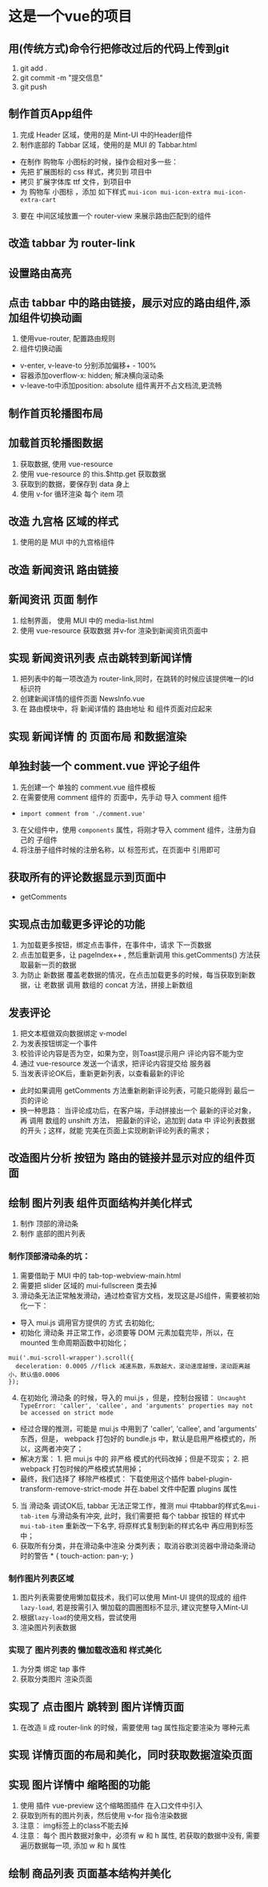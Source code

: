 # 这是一个vue的项目


## 用(传统方式)命令行把修改过后的代码上传到git
1. git add .
2. git commit -m "提交信息"
3. git push

## 制作首页App组件
1. 完成 Header 区域，使用的是 Mint-UI 中的Header组件
2. 制作底部的 Tabbar 区域，使用的是 MUI 的 Tabbar.html
 + 在制作 购物车 小图标的时候，操作会相对多一些：
 + 先把 扩展图标的 css 样式，拷贝到 项目中
 + 拷贝 扩展字体库 ttf 文件，到项目中
 + 为 购物车 小图标 ，添加 如下样式 `mui-icon mui-icon-extra mui-icon-extra-cart`
3. 要在 中间区域放置一个 router-view 来展示路由匹配到的组件

## 改造 tabbar 为 router-link

## 设置路由高亮

## 点击 tabbar 中的路由链接，展示对应的路由组件,添加组件切换动画
1. 使用vue-router, 配置路由规则
2. 组件切换动画
 + v-enter, v-leave-to 分别添加偏移+ - 100%
 + 容器添加overflow-x: hidden; 解决横向滚动条
 + v-leave-to中添加position: absolute 组件离开不占文档流,更流畅


## 制作首页轮播图布局

## 加载首页轮播图数据
1. 获取数据, 使用 vue-resource
2. 使用 vue-resource 的 this.$http.get 获取数据
3. 获取到的数据，要保存到 data 身上
4. 使用 v-for 循环渲染 每个 item 项

## 改造 九宫格 区域的样式
1. 使用的是 MUI 中的九宫格组件

## 改造 新闻资讯 路由链接

## 新闻资讯 页面 制作
1. 绘制界面， 使用 MUI 中的 media-list.html
2. 使用 vue-resource 获取数据 并v-for 渲染到新闻资讯页面中

## 实现 新闻资讯列表 点击跳转到新闻详情
1. 把列表中的每一项改造为 router-link,同时，在跳转的时候应该提供唯一的Id标识符
2. 创建新闻详情的组件页面  NewsInfo.vue
3. 在 路由模块中，将 新闻详情的 路由地址 和 组件页面对应起来

## 实现 新闻详情 的 页面布局 和数据渲染

## 单独封装一个 comment.vue 评论子组件
1. 先创建一个 单独的 comment.vue 组件模板
2. 在需要使用 comment 组件的 页面中，先手动 导入 comment 组件
 + `import comment from './comment.vue'`
3. 在父组件中，使用 `components` 属性，将刚才导入 comment 组件，注册为自己的 子组件
4. 将注册子组件时候的注册名称，以 标签形式，在页面中 引用即可

## 获取所有的评论数据显示到页面中
+ getComments

## 实现点击加载更多评论的功能
1. 为加载更多按钮，绑定点击事件，在事件中，请求 下一页数据
2. 点击加载更多，让 pageIndex++ , 然后重新调用 this.getComments() 方法获取最新一页的数据
3. 为防止 新数据 覆盖老数据的情况，在点击加载更多的时候，每当获取到新数据，让 老数据 调用 数组的 concat 方法，拼接上新数组

## 发表评论
1. 把文本框做双向数据绑定  v-model
2. 为发表按钮绑定一个事件
3. 校验评论内容是否为空，如果为空，则Toast提示用户 评论内容不能为空
4. 通过 vue-resource 发送一个请求，把评论内容提交给 服务器
5. 当发表评论OK后，重新更新列表，以查看最新的评论
 + 此时如果调用 getComments 方法重新刷新评论列表，可能只能得到 最后一页的评论
 + 换一种思路： 当评论成功后，在客户端，手动拼接出一个 最新的评论对象，再 调用 数组的 unshift 方法， 把最新的评论，追加到  data 中 评论列表数据 的开头；这样，就能 完美在页面上实现刷新评论列表的需求；

## 改造图片分析 按钮为 路由的链接并显示对应的组件页面

## 绘制 图片列表 组件页面结构并美化样式
 1. 制作 顶部的滑动条
 2. 制作 底部的图片列表
### 制作顶部滑动条的坑：
 1. 需要借助于 MUI 中的 tab-top-webview-main.html 
 2. 需要把 slider 区域的 mui-fullscreen 类去掉
 3. 滑动条无法正常触发滑动，通过检查官方文档，发现这是JS组件，需要被初始化一下：
  + 导入 mui.js 调用官方提供的 方式 去初始化;
  + 初始化 滑动条 并正常工作，必须要等 DOM 元素加载完毕，所以，在 mounted 生命周期函数中初始化；
  ```
  mui('.mui-scroll-wrapper').scroll({
    deceleration: 0.0005 //flick 减速系数，系数越大，滚动速度越慢，滚动距离越小，默认值0.0006
  });
  ```
 4. 在初始化 滑动条 的时候，导入的 mui.js ，但是，控制台报错： `Uncaught TypeError: 'caller', 'callee', and 'arguments' properties may not be accessed on strict mode`
  + 经过合理的推测，可能是 mui.js 中用到了 'caller', 'callee', and 'arguments' 东西，但是， webpack 打包好的 bundle.js 中，默认是启用严格模式的，所以，这两者冲突了；
  + 解决方案： 1. 把 mui.js 中的 非严格 模式的代码改掉；但是不现实； 2. 把 webpack 打包时候的严格模式禁用掉；
  + 最终，我们选择了  移除严格模式： 下载使用这个插件 babel-plugin-transform-remove-strict-mode 并在.babel 文件中配置 plugins 属性
 5. 当 滑动条 调试OK后, tabbar 无法正常工作，推测 mui 中tabbar的样式名`mui-tab-item` 与滑动条有冲突, 此时，我们需要把 每个 tabbar 按钮的 样式中  `mui-tab-item` 重新改一下名字, 将原样式复制到新的样式名中 再应用到标签中；
 6. 获取所有分类，并在滑动条中渲染 分类列表； 
取消谷歌浏览器中滑动条滑动时的警告 * { touch-action: pan-y; }

### 制作图片列表区域
1. 图片列表需要使用懒加载技术，我们可以使用 Mint-UI 提供的现成的 组件 `lazy-load`, 若是按需引入 懒加载的圆圈图标不显示, 建议完整导入Mint-UI
2. 根据`lazy-load`的使用文档，尝试使用
3. 渲染图片列表数据  

### 实现了 图片列表的 懒加载改造和 样式美化
1. 为分类 绑定 tap 事件
2. 获取分类图片 渲染页面

## 实现了 点击图片 跳转到 图片详情页面
1. 在改造 li 成 router-link 的时候，需要使用 tag 属性指定要渲染为 哪种元素

## 实现 详情页面的布局和美化，同时获取数据渲染页面

## 实现 图片详情中 缩略图的功能
1. 使用 插件 vue-preview 这个缩略图插件 在入口文件中引入
2. 获取到所有的图片列表，然后使用 v-for 指令渲染数据
3. 注意： img标签上的class不能去掉
4. 注意： 每个 图片数据对象中，必须有 w 和 h 属性, 若获取的数据中没有, 需要遍历数据每一项, 添加 w 和 h 属性

## 绘制 商品列表 页面基本结构并美化

